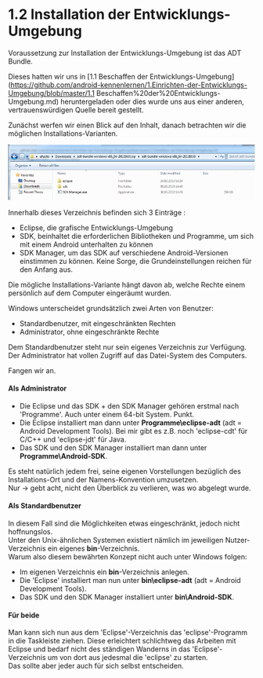 ﻿# 1.2 Installation der Entwicklungs-Umgebung

Voraussetzung zur Installation der Entwicklungs-Umgebung ist das ADT Bundle.

Dieses hatten wir uns in [1.1 Beschaffen der Entwicklungs-Umgebung](https://github.com/android-kennenlernen/1.Einrichten-der-Entwicklungs-Umgebung/blob/master/1.1 Beschaffen%20der%20Entwicklungs-Umgebung.md) heruntergeladen 
oder dies wurde uns aus einer anderen, vertrauenswürdigen Quelle bereit gestellt.

Zunächst werfen wir einen Blick auf den Inhalt, danach betrachten wir die möglichen Installations-Varianten.

![Image](./img/1.2/adt-bundle-content.png?raw=true)

Innerhalb dieses Verzeichnis befinden sich 3 Einträge :
- Eclipse, die grafische Entwicklungs-Umgebung
- SDK, beinhaltet die erforderlichen Bibliotheken und Programme, um sich mit einem Android unterhalten zu können
- SDK Manager, um das SDK auf verschiedene Android-Versionen einstimmen zu können. Keine Sorge, die Grundeinstellungen reichen für den Anfang aus.

Die mögliche Installations-Variante hängt davon ab, welche Rechte einem persönlich auf dem Computer eingeräumt wurden.

Windows unterscheidet grundsätzlich zwei Arten von Benutzer:
- Standardbenutzer, mit eingeschränkten Rechten
- Administrator, ohne eingeschränkte Rechte

Dem Standardbenutzer steht nur sein eigenes Verzeichnis zur Verfügung.  
Der Administrator hat vollen Zugriff auf das Datei-System des Computers.  

Fangen wir an.

#### Als Administrator

- Die Eclipse und das SDK + den SDK Manager gehören erstmal nach 'Programme'. Auch unter einem 64-bit System. Punkt.
- Die Eclipse installiert man dann unter __Programme\eclipse-adt__ (adt = Android Development Tools). Bei mir gibt es z.B. noch 'eclipse-cdt' für C/C++ und 'eclipse-jdt' für Java.
- Das SDK und den SDK Manager installiert man dann unter __Programme\Android-SDK__.

Es steht natürlich jedem frei, seine eigenen Vorstellungen bezüglich des Installations-Ort und der Namens-Konvention umzusetzen.  
Nur -> gebt acht, nicht den Überblick zu verlieren, was wo abgelegt wurde.

#### Als Standardbenutzer

In diesem Fall sind die Möglichkeiten etwas eingeschränkt, jedoch nicht hoffnungslos.  
Unter den Unix-ähnlichen Systemen existiert nämlich im jeweiligen Nutzer-Verzeichnis ein eigenes __bin__-Verzeichnis.  
Warum also diesem bewährten Konzept nicht auch unter Windows folgen:
- Im eigenen Verzeichnis ein __bin__-Verzeichnis anlegen.
- Die 'Eclipse' installiert man nun unter __bin\eclipse-adt__ (adt = Android Development Tools).
- Das SDK und den SDK Manager installiert unter __bin\Android-SDK__.

#### Für beide

Man kann sich nun aus dem 'Eclipse'-Verzeichnis das 'eclipse'-Programm in die Taskleiste ziehen. 
Diese erleichtert schlichtweg das Arbeiten mit Eclipse und bedarf nicht des ständigen Wanderns in das 'Eclipse'-Verzeichnis um von dort aus jedesmal die 'eclipse' zu starten.  
Das sollte aber jeder auch für sich selbst entscheiden.  









